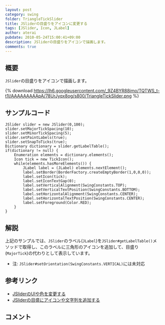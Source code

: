 ```yaml
---
layout: post
category: swing
folder: TriangleTickSlider
title: JSliderの目盛りをアイコンに変更する
tags: [JSlider, Icon, JLabel]
author: aterai
pubdate: 2010-05-24T15:00:41+09:00
description: JSliderの目盛りをアイコンで描画します。
comments: true
---
```

## 概要
`JSlider`の目盛りをアイコンで描画します。

{% download https://lh6.googleusercontent.com/_9Z4BYR88imo/TQTWS_t-t1I/AAAAAAAAApA/78UrJyqx8og/s800/TriangleTickSlider.png %}

## サンプルコード
<pre class="prettyprint"><code>JSlider slider = new JSlider(0,100);
slider.setMajorTickSpacing(10);
slider.setMinorTickSpacing(5);
slider.setPaintLabels(true);
slider.setSnapToTicks(true);
Dictionary dictionary = slider.getLabelTable();
if(dictionary != null) {
    Enumeration elements = dictionary.elements();
    Icon tick = new TickIcon();
    while(elements.hasMoreElements()) {
        JLabel label = (JLabel) elements.nextElement();
        label.setBorder(BorderFactory.createEmptyBorder(1,0,0,0));
        label.setIcon(tick);
        label.setIconTextGap(0);
        label.setVerticalAlignment(SwingConstants.TOP);
        label.setVerticalTextPosition(SwingConstants.BOTTOM);
        label.setHorizontalAlignment(SwingConstants.CENTER);
        label.setHorizontalTextPosition(SwingConstants.CENTER);
        label.setForeground(Color.RED);
    }
}
</code></pre>

## 解説
上記のサンプルでは、`JSlider`のラベル(`JLabel`)を`JSlider#getLabelTable()`メソッドで取得し、このラベルに三角形のアイコンを追加して、目盛り(`MajorTick`)の代わりとして表示しています。

- 注: `JSlider#setOrientation(SwingConstants.VERTICAL)`には未対応

<!-- dummy comment line for breaking list -->

## 参考リンク
- [JSliderのUIや色を変更する](http://terai.xrea.jp/Swing/VolumeSlider.html)
- [JSliderの目盛にアイコンや文字列を追加する](http://terai.xrea.jp/Swing/SliderLabelTable.html)

<!-- dummy comment line for breaking list -->

## コメント
